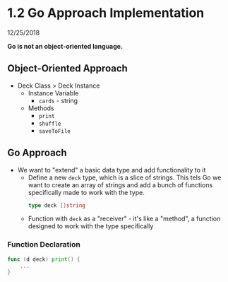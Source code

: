 # 1.2 Go Approach Implementation
12/25/2018

**Go is not an object-oriented language.**

## Object-Oriented Approach

* Deck Class > Deck Instance
    - Instance Variable
        * `cards` - string
    - Methods
        * `print`
        * `shuffle`
        * `saveToFile`

## Go Approach

* We want to "extend" a basic data type and add functionality to it
    - Define a new `deck` type, which is a slice of strings. This tels Go we want to create an array of strings and add a bunch of functions specifically made to work with the type.
        ```go
        type deck []string
        ```
    - Function with `deck` as a "receiver" - it's like a "method", a function designed to work with the type specifically

### Function Declaration
```go
func (d deck) print() {
    ...
}
```